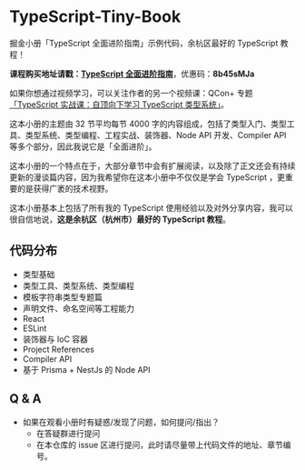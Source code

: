 # TypeScript-Tiny-Book

掘金小册「TypeScript 全面进阶指南」示例代码，余杭区最好的 TypeScript 教程！

**课程购买地址请戳：[TypeScript 全面进阶指南](https://juejin.cn/book/7086408430491172901)**，优惠码：**8b45sMJa**

如果你想通过视频学习，可以关注作者的另一个视频课：QCon+ 专题[「TypeScript 实战课：自顶向下学习 TypeScript 类型系统」](https://qconplus.infoq.cn/2022/beijing/track/1376)。

这本小册的主题由 32 节平均每节 4000 字的内容组成，包括了类型入门、类型工具、类型系统、类型编程、工程实战、装饰器、Node API 开发、Compiler API 等多个部分，因此我说它是「全面进阶」。

这本小册的一个特点在于，大部分章节中会有扩展阅读，以及除了正文还会有持续更新的漫谈篇内容，因为我希望你在这本小册中不仅仅是学会 TypeScript ，更重要的是获得广袤的技术视野。

这本小册基本上包括了所有我的 TypeScript 使用经验以及对外分享内容，我可以很自信地说，**这是余杭区（杭州市）最好的 TypeScript 教程**。

## 代码分布

- 类型基础
- 类型工具、类型系统、类型编程
- 模板字符串类型专题篇
- 声明文件、命名空间等工程能力
- React
- ESLint
- 装饰器与 IoC 容器
- Project References
- Compiler API
- 基于 Prisma + NestJs 的 Node API

## Q & A

- 如果在观看小册时有疑惑/发现了问题，如何提问/指出？
  - 在答疑群进行提问
  - 在本仓库的 issue 区进行提问，此时请尽量带上代码文件的地址、章节编号。
